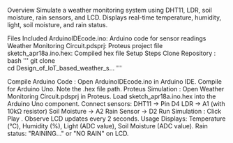 Overview
Simulate a weather monitoring system using DHT11, LDR, soil moisture, rain sensors, and LCD. Displays real-time temperature, humidity, light, soil moisture, and rain status.

Files Included
ArduinoIDEcode.ino: Arduino code for sensor readings
Weather Monitoring Circuit.pdsprj: Proteus project file
sketch_apr18a.ino.hex: Compiled hex file
Setup Steps
Clone Repository :
bash
'''
git clone <your-repo-url>  
cd Design_of_IoT_based_weather_s...  '''

Compile Arduino Code :
Open ArduinoIDEcode.ino in Arduino IDE.
Compile for Arduino Uno.
Note the .hex file path.
Proteus Simulation :
Open Weather Monitoring Circuit.pdsprj in Proteus.
Load sketch_apr18a.ino.hex into the Arduino Uno component.
Connect sensors:
DHT11 → Pin D4
LDR → A1 (with 10kΩ resistor)
Soil Moisture → A2
Rain Sensor → D2
Run Simulation :
Click Play .
Observe LCD updates every 2 seconds.
Usage
Displays: Temperature (°C), Humidity (%), Light (ADC value), Soil Moisture (ADC value).
Rain status: "RAINING..." or "NO RAIN" on LCD.